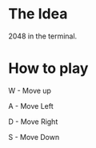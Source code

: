 # The Idea
2048 in the terminal.

# How to play
W - Move up

A - Move Left

D - Move Right

S - Move Down
